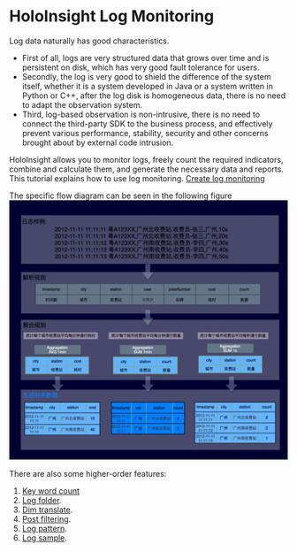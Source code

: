 # HoloInsight Log Monitoring
Log data naturally has good characteristics. 
* First of all, logs are very structured data that grows over time and is persistent on disk, which has very good fault tolerance for users. 
* Secondly, the log is very good to shield the difference of the system itself, whether it is a system developed in Java or a system written in Python or C++, after the log disk is homogeneous data, there is no need to adapt the observation system. 
* Third, log-based observation is non-intrusive, there is no need to connect the third-party SDK to the business process, and effectively prevent various performance, stability, security and other concerns brought about by external code intrusion.

HoloInsight allows you to monitor logs, freely count the required indicators, combine and calculate them, and generate the necessary data and reports.  This tutorial explains how to use log monitoring.
[Create log monitoring](create-log-monitor.md)

The specific flow diagram can be seen in the following figure
![logmonitor-case.png](https://github.com/traas-stack/holoinsight-docs/raw/main/docs/src/resources/images/user-guide/logmonitor/logmonitor-case.png)


There are also some higher-order features:
1. [Key word count](key-word-collect.md)
2. [Log folder](log-folder.md).
3. [Dim translate](dim-translate.md).
3. [Post filtering](log-after-filter.md).
4. [Log pattern](log-pattern.md).
5. [Log sample](log-sample.md).


